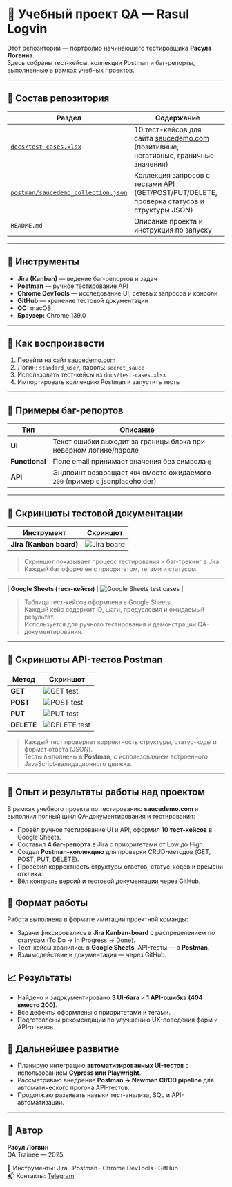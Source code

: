 # 🧩 Учебный проект QA — Rasul Logvin

Этот репозиторий — портфолио начинающего тестировщика **Расула Логвина**.  
Здесь собраны тест-кейсы, коллекции Postman и баг-репорты, выполненные в рамках учебных проектов.

---

## 📁 Состав репозитория

| Раздел | Содержание |
|--------|-------------|
| [`docs/test-cases.xlsx`](./docs/test-cases.xlsx) | 10 тест-кейсов для сайта [saucedemo.com](https://www.saucedemo.com) (позитивные, негативные, граничные значения) |
| [`postman/saucedemo_collection.json`](./postman/saucedemo_collection.json) | Коллекция запросов с тестами API (GET/POST/PUT/DELETE, проверка статусов и структуры JSON) |
| `README.md` | Описание проекта и инструкция по запуску |

---

## 🧠 Инструменты

- **Jira (Kanban)** — ведение баг-репортов и задач  
- **Postman** — ручное тестирование API  
- **Chrome DevTools** — исследование UI, сетевых запросов и консоли  
- **GitHub** — хранение тестовой документации  
- **OC:** macOS  
- **Браузер:** Chrome 139.0  

---

## 🚀 Как воспроизвести

1. Перейти на сайт [saucedemo.com](https://www.saucedemo.com)  
2. Логин: `standard_user`, пароль: `secret_sauce`  
3. Использовать тест-кейсы из `docs/test-cases.xlsx`  
4. Импортировать коллекцию Postman и запустить тесты  

---

## 🧩 Примеры баг-репортов

| Тип | Описание |
|------|-----------|
| **UI** | Текст ошибки выходит за границы блока при неверном логине/пароле |
| **Functional** | Поле email принимает значения без символа `@` |
| **API** | Эндпоинт возвращает `404` вместо ожидаемого `200` (пример с jsonplaceholder) |

---

## 🧾 Скриншоты тестовой документации

| Инструмент | Скриншот |
|-------------|-----------|
| **Jira (Kanban board)** | ![Jira board](./screenshots/jira_.png) |

> Скриншот показывает процесс тестирования и баг-трекинг в Jira.  
> Каждый баг оформлен с приоритетом, тегами и статусом.

---


| **Google Sheets (тест-кейсы)** | ![Google Sheets test cases](./screenshots/test_cases_sheet.png) |

> Таблица тест-кейсов оформлена в Google Sheets.  
> Каждый кейс содержит ID, шаги, предусловия и ожидаемый результат.  
> Используется для ручного тестирования и демонстрации QA-документирования.

---

## 📸 Скриншоты API-тестов Postman

| Метод | Скриншот |
|--------|-----------|
| **GET** | ![GET test](./screenshots/postman/get_test_1.png) |
| **POST** | ![POST test](./screenshots/postman/get_test_2.png) |
| **PUT** | ![PUT test](./screenshots/postman/get_test_3.png) |
| **DELETE** | ![DELETE test](./screenshots/postman/get_test_4.png) |

> Каждый тест проверяет корректность структуры, статус-коды и формат ответа (JSON).  
> Тесты выполнены в **Postman**, с использованием встроенного JavaScript-валидационного движка.

---

## 🚀 Опыт и результаты работы над проектом

В рамках учебного проекта по тестированию **saucedemo.com** я выполнил полный цикл QA-документирования и тестирования:

- Провёл ручное тестирование UI и API, оформил **10 тест-кейсов** в Google Sheets.  
- Составил **4 баг-репорта** в Jira с приоритетами от Low до High.  
- Создал **Postman-коллекцию** для проверки CRUD-методов (GET, POST, PUT, DELETE).  
- Проверил корректность структуры ответов, статус-кодов и времени отклика.  
- Вёл контроль версий и тестовой документации через GitHub.

## 🧩 Формат работы

Работа выполнена в формате имитации проектной команды:
- Задачи фиксировались в **Jira Kanban-board** с распределением по статусам (To Do → In Progress → Done).  
- Тест-кейсы хранились в **Google Sheets**, API-тесты — в **Postman**.  
- Взаимодействие и документация — через GitHub.

## 📈 Результаты

- Найдено и задокументировано **3 UI-багa** и **1 API-ошибка (404 вместо 200)**.  
- Все дефекты оформлены с приоритетами и тегами.  
- Подготовлены рекомендации по улучшению UX-поведения форм и API-ответов.

## 🔧 Дальнейшее развитие

- Планирую интеграцию **автоматизированных UI-тестов** с использованием **Cypress или Playwright**.  
- Рассматриваю внедрение **Postman → Newman CI/CD pipeline** для автоматического прогона API-тестов.  
- Продолжаю развивать навыки тест-анализа, SQL и API-автоматизации.

---

## 👤 Автор

**Расул Логвин**  
QA Trainee — 2025  

📌 Инструменты: Jira · Postman · Chrome DevTools · GitHub  
📬 Контакты: [Telegram](https://t.me/pando_s)
